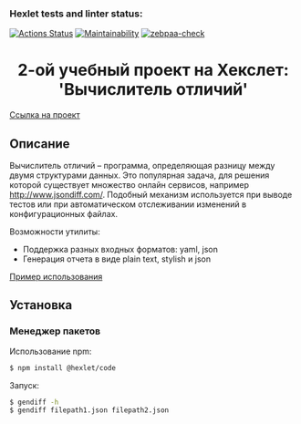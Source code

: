 ### Hexlet tests and linter status:

[![Actions Status](https://github.com/zebpaa/frontend-project-46/actions/workflows/hexlet-check.yml/badge.svg)](https://github.com/zebpaa/frontend-project-46/actions) [![Maintainability](https://api.codeclimate.com/v1/badges/f63bfcf40c099af9031e/maintainability)](https://codeclimate.com/github/zebpaa/frontend-project-46/maintainability) [![zebpaa-check](https://github.com/zebpaa/frontend-project-46/actions/workflows/zebpaa-check.yml/badge.svg)](https://github.com/zebpaa/frontend-project-46/actions/workflows/zebpaa-check.yml)

<h1 style="text-align: center;">2-ой учебный проект на Хекслет: 'Вычислитель отличий'</h1>

<a href="https://ru.hexlet.io/programs/frontend/projects/46">Ссылка на проект</a>

## Описание

Вычислитель отличий – программа, определяющая разницу между двумя структурами данных. Это популярная задача, для решения которой существует множество онлайн сервисов, например <a href="http://www.jsondiff.com/">http://www.jsondiff.com/</a>. Подобный механизм используется при выводе тестов или при автоматическом отслеживании изменений в конфигурационных файлах.

Возможности утилиты:

- Поддержка разных входных форматов: yaml, json
- Генерация отчета в виде plain text, stylish и json

<a href="https://asciinema.org/a/L6dIcfqijxmjI2FIzmSnwkRbT">Пример использования</a>

## Установка

### Менеджер пакетов

Использование npm:

```bash
$ npm install @hexlet/code
```

Запуск:

```bash
$ gendiff -h
$ gendiff filepath1.json filepath2.json
```
